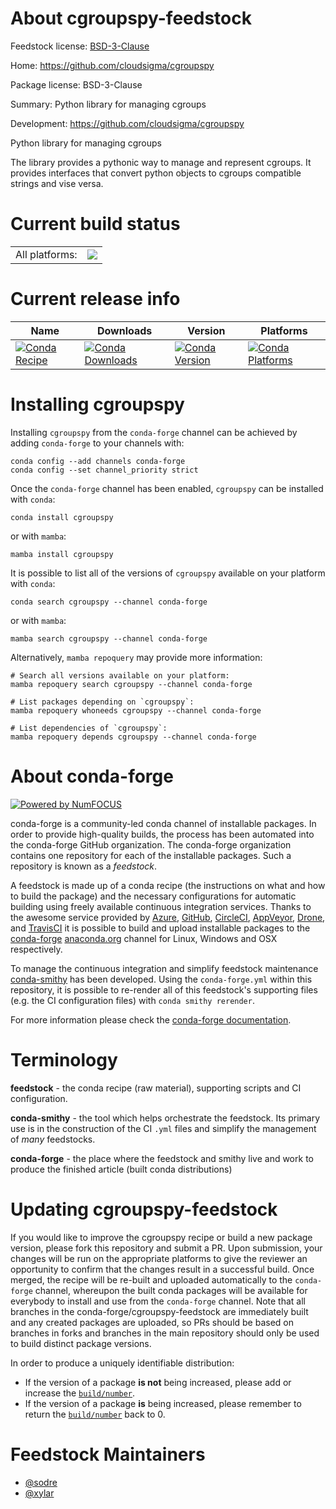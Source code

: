 About cgroupspy-feedstock
=========================

Feedstock license: [BSD-3-Clause](https://github.com/conda-forge/cgroupspy-feedstock/blob/main/LICENSE.txt)

Home: https://github.com/cloudsigma/cgroupspy

Package license: BSD-3-Clause

Summary: Python library for managing cgroups

Development: https://github.com/cloudsigma/cgroupspy

Python library for managing cgroups

The library provides a pythonic way to manage and represent cgroups.
It provides interfaces that convert python objects to cgroups
compatible strings and vise versa.


Current build status
====================


<table><tr><td>All platforms:</td>
    <td>
      <a href="https://dev.azure.com/conda-forge/feedstock-builds/_build/latest?definitionId=2789&branchName=main">
        <img src="https://dev.azure.com/conda-forge/feedstock-builds/_apis/build/status/cgroupspy-feedstock?branchName=main">
      </a>
    </td>
  </tr>
</table>

Current release info
====================

| Name | Downloads | Version | Platforms |
| --- | --- | --- | --- |
| [![Conda Recipe](https://img.shields.io/badge/recipe-cgroupspy-green.svg)](https://anaconda.org/conda-forge/cgroupspy) | [![Conda Downloads](https://img.shields.io/conda/dn/conda-forge/cgroupspy.svg)](https://anaconda.org/conda-forge/cgroupspy) | [![Conda Version](https://img.shields.io/conda/vn/conda-forge/cgroupspy.svg)](https://anaconda.org/conda-forge/cgroupspy) | [![Conda Platforms](https://img.shields.io/conda/pn/conda-forge/cgroupspy.svg)](https://anaconda.org/conda-forge/cgroupspy) |

Installing cgroupspy
====================

Installing `cgroupspy` from the `conda-forge` channel can be achieved by adding `conda-forge` to your channels with:

```
conda config --add channels conda-forge
conda config --set channel_priority strict
```

Once the `conda-forge` channel has been enabled, `cgroupspy` can be installed with `conda`:

```
conda install cgroupspy
```

or with `mamba`:

```
mamba install cgroupspy
```

It is possible to list all of the versions of `cgroupspy` available on your platform with `conda`:

```
conda search cgroupspy --channel conda-forge
```

or with `mamba`:

```
mamba search cgroupspy --channel conda-forge
```

Alternatively, `mamba repoquery` may provide more information:

```
# Search all versions available on your platform:
mamba repoquery search cgroupspy --channel conda-forge

# List packages depending on `cgroupspy`:
mamba repoquery whoneeds cgroupspy --channel conda-forge

# List dependencies of `cgroupspy`:
mamba repoquery depends cgroupspy --channel conda-forge
```


About conda-forge
=================

[![Powered by
NumFOCUS](https://img.shields.io/badge/powered%20by-NumFOCUS-orange.svg?style=flat&colorA=E1523D&colorB=007D8A)](https://numfocus.org)

conda-forge is a community-led conda channel of installable packages.
In order to provide high-quality builds, the process has been automated into the
conda-forge GitHub organization. The conda-forge organization contains one repository
for each of the installable packages. Such a repository is known as a *feedstock*.

A feedstock is made up of a conda recipe (the instructions on what and how to build
the package) and the necessary configurations for automatic building using freely
available continuous integration services. Thanks to the awesome service provided by
[Azure](https://azure.microsoft.com/en-us/services/devops/), [GitHub](https://github.com/),
[CircleCI](https://circleci.com/), [AppVeyor](https://www.appveyor.com/),
[Drone](https://cloud.drone.io/welcome), and [TravisCI](https://travis-ci.com/)
it is possible to build and upload installable packages to the
[conda-forge](https://anaconda.org/conda-forge) [anaconda.org](https://anaconda.org/)
channel for Linux, Windows and OSX respectively.

To manage the continuous integration and simplify feedstock maintenance
[conda-smithy](https://github.com/conda-forge/conda-smithy) has been developed.
Using the ``conda-forge.yml`` within this repository, it is possible to re-render all of
this feedstock's supporting files (e.g. the CI configuration files) with ``conda smithy rerender``.

For more information please check the [conda-forge documentation](https://conda-forge.org/docs/).

Terminology
===========

**feedstock** - the conda recipe (raw material), supporting scripts and CI configuration.

**conda-smithy** - the tool which helps orchestrate the feedstock.
                   Its primary use is in the construction of the CI ``.yml`` files
                   and simplify the management of *many* feedstocks.

**conda-forge** - the place where the feedstock and smithy live and work to
                  produce the finished article (built conda distributions)


Updating cgroupspy-feedstock
============================

If you would like to improve the cgroupspy recipe or build a new
package version, please fork this repository and submit a PR. Upon submission,
your changes will be run on the appropriate platforms to give the reviewer an
opportunity to confirm that the changes result in a successful build. Once
merged, the recipe will be re-built and uploaded automatically to the
`conda-forge` channel, whereupon the built conda packages will be available for
everybody to install and use from the `conda-forge` channel.
Note that all branches in the conda-forge/cgroupspy-feedstock are
immediately built and any created packages are uploaded, so PRs should be based
on branches in forks and branches in the main repository should only be used to
build distinct package versions.

In order to produce a uniquely identifiable distribution:
 * If the version of a package **is not** being increased, please add or increase
   the [``build/number``](https://docs.conda.io/projects/conda-build/en/latest/resources/define-metadata.html#build-number-and-string).
 * If the version of a package **is** being increased, please remember to return
   the [``build/number``](https://docs.conda.io/projects/conda-build/en/latest/resources/define-metadata.html#build-number-and-string)
   back to 0.

Feedstock Maintainers
=====================

* [@sodre](https://github.com/sodre/)
* [@xylar](https://github.com/xylar/)

